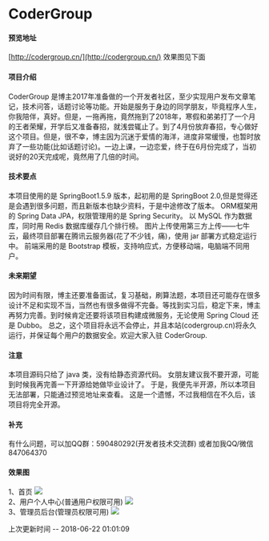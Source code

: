 # CoderGroup


#### 预览地址
[http://codergroup.cn/](http://codergroup.cn/)
效果图见下面


#### 项目介绍
CoderGroup 是博主2017年准备做的一个开发者社区，至少实现用户发布文章笔记，技术问答，话题讨论等功能。开始是服务于身边的同学朋友，毕竟程序人生，你我陪伴，真好。但是，一拖再拖，竟然拖到了2018年，寒假和弟弟打了一个月的王者荣耀，开学后又准备春招，就浅尝辄止了。到了4月份放弃春招，专心做好这个项目。但是，很不幸，博主因为沉迷于爱情的海洋，进度非常缓慢，也暂时放弃了一些功能(比如话题讨论)。一边上课，一边恋爱，终于在6月份完成了，当初说好的20天完成呢，竟然用了几倍的时间。


#### 技术要点
本项目使用的是 SpringBoot1.5.9 版本，起初用的是 SpringBoot 2.0,但是觉得还是会遇到很多问题，而且新版本也缺少资料，于是中途修改了版本。
ORM框架用的 Spring Data JPA，权限管理用的是 Spring Security。
以 MySQL 作为数据库，同时用 Redis 数据库缓存几个排行榜。
图片上传使用第三方上传——七牛云，最终项目部署在腾讯云服务器(花了不少钱，痛)，使用 jar 部署方式稳定运行中。
前端采用的是 Bootstrap 模板，支持响应式，方便移动端，电脑端不同用户。

#### 未来期望
因为时间有限，博主还要准备面试，复习基础，刷算法题，本项目还可能存在很多设计不足和实现不当，当然也有很多做得不完备。等找到实习后，稳定下来，博主再努力完善。到时候肯定还要将该项目构建成微服务，无论使用 Spring Cloud 还是 Dubbo。
总之，这个项目将永远不会停止，并且本站(codergroup.cn)将永久运行，并保证每个用户的数据安全。欢迎大家入驻 CoderGroup.

#### 注意
本项目源码只给了 java 类，没有给静态资源代码。
女朋友建议我不要开源，可能到时候我再完善一下开源给她做毕业设计了。
于是，我便先半开源，所以本项目无法部署，只能通过预览地址来查看。
这是一个遗憾，不过我相信在不久后，该项目将完全开源。


#### 补充
有什么问题，可以加QQ群：590480292(开发者技术交流群)
或者加我QQ/微信 847064370



#### 效果图
1、首页
![](http://cdn.codergroup.cn/uploads/2018/6/22/saysky/1529601246869)
<br/>
2、用户个人中心(普通用户权限可用)
![](http://cdn.codergroup.cn/uploads/2018/6/22/saysky/1529601279202)
<br/>
3、管理员后台(管理员权限可用)
![](http://cdn.codergroup.cn/uploads/2018/6/22/saysky/1529601307309)




上次更新时间 -- 2018-06-22 01:01:09
